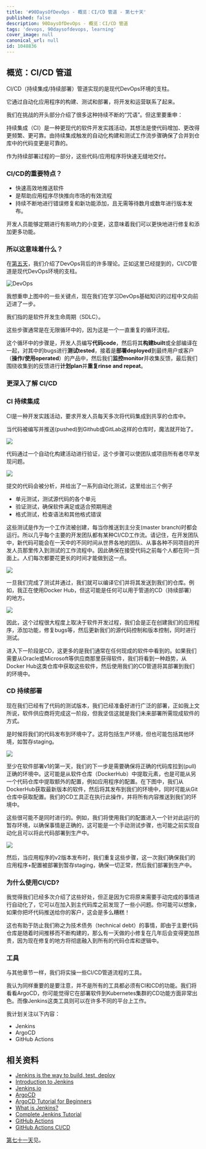 ```yaml
---
title: '#90DaysOfDevOps - 概览：CI/CD 管道 - 第七十天'
published: false
description: 90DaysOfDevOps - 概览：CI/CD 管道
tags: 'devops, 90daysofdevops, learning'
cover_image: null
canonical_url: null
id: 1048836
---
```


## 概览：CI/CD 管道

CI/CD（持续集成/持续部署）管道实现的是现代DevOps环境的支柱。

它通过自动化应用程序的构建、测试和部署，将开发和运营联系了起来。

我们在挑战的开头部分介绍了很多这种持续不断的“咒语”。但这里要重申：

持续集成（CI）是一种更现代的软件开发实践活动，其想法是使代码增加、更改得更频繁、更可靠。由持续集成触发的自动化构建和测试工作流步骤确保了合并到仓库中的代码变更是可靠的。

作为持续部署过程的一部分，这些代码/应用程序将快速无缝地交付。

### CI/CD的重要特点？

- 快速高效地推送软件
- 是帮助应用程序尽快推向市场的有效流程
- 持续不断地进行错误修复和新功能添加，且无需等待数月或数年进行版本发布。

开发人员能够定期进行有影响力的小变更，这意味着我们可以更快地进行修复和添加更多功能。

### 所以这意味着什么？

在[第五天](day05.md)，我们介绍了DevOps背后的许多理论。正如这里已经提到的，CI/CD管道是现代DevOps环境的支柱。

![DevOps](../../Days/Images/Day5_DevOps8.png)

我想重申上图中的一些关键点，现在我们在学习DevOps基础知识的过程中又向前迈进了一步。

我们指的是软件开发生命周期（SDLC）。

这些步骤通常是在无限循环中的，因为这是一个一直重复的循环流程。

这个循环中的步骤是，开发人员编写**代码code**，然后将其**构建built**或全部编译在一起，对其中的bugs进行**测试tested**，接着是**部署deployed**到最终用户或客户（**操作/使用operated**）的产品中，然后我们**监控monitor**并收集反馈，最后我们围绕收集到的反馈进行**计划plan**并**重复rinse and repeat**。

### 更深入了解 CI/CD

### CI 持续集成

CI是一种开发实践活动，要求开发人员每天多次将代码集成到共享的仓库中。

当代码被编写并推送(pushed)到Github或GitLab这样的仓库时，魔法就开始了。

![](../../Days/Images/Day70_CICD1.png)

代码通过一个自动化构建活动进行验证，这个步骤可以使团队或项目所有者尽早发现问题。

![](../../Days/Images/Day70_CICD2.png)

提交的代码会被分析，并给出了一系列自动化测试，这里给出三个例子

- 单元测试，测试源代码的各个单元
- 验证测试，确保软件满足或适合预期用途
- 格式测试，检查语法和其他格式错误

这些测试是作为一个工作流被创建，每当你推送到主分支(master branch)时都会运行。所以几乎每个主要的开发团队都有某种CI/CD工作流。请记住，在开发团队中，新代码可能会在一天中的不同时间从世界各地的团队、从事各种不同项目的开发人员那里传入到测试的工作流程中。因此确保在接受代码之前每个人都在同一页面上。人们每次都要花更长的时间才能做到这一点。

![](../../Days/Images/Day70_CICD3.png)

一旦我们完成了测试并通过，我们就可以编译它们并将其发送到我们的仓库。例如，我正在使用Docker Hub，但这可能是任何可以用于管道的CD（持续部署）的地方。

![](../../Days/Images/Day70_CICD4.png)

因此，这个过程很大程度上取决于软件开发过程，我们会是正在创建我们的应用程序，添加功能，修复bugs等，然后更新我们的源代码控制和版本控制，同时进行测试。

进入下一阶段是CD，这更多的是我们通常在任何现成的软件中看到的。如果我们需要从Oracle或Microsoft等供应商那里获得软件，我们将看到一种趋势，从Docker Hub这类仓库中获取这些软件，然后使用我们的CD管道将其部署到我们的环境中。

### CD 持续部署

现在我们已经有了代码的测试版本，我们已经准备好进行广泛的部署，正如我上文所说，软件供应商将完成这一阶段，但我坚信这就是我们未来部署所需现成软件的方式。

是时候将我们的代码发布到环境中了。这将包括生产环境，但也可能包括其他环境，如暂存staging。

![](../../Days/Images/Day70_CICD5.png)

至少在软件部署v1的第一天，我们的下一步是需要确保将正确的代码库拉到(pull)正确的环境中。这可能是从软件仓库（DockerHub）中提取元素，也是可能从另一个代码仓库中提取额外的配置，例如应用程序的配置。在下图中，我们从DockerHub获取最新版本的软件，然后将其发布到我们的环境中，同时可能从Git仓库中获取配置。我们的CD工具正在执行此操作，并将所有内容推送到我们的环境中。

这些很可能不是同时进行的。例如，我们将使用我们的配置进入一个针对此运行的暂存环境，以确保事情是正确的，这可能是一个手动测试步骤，也可能之前实现自动化且可以将此代码部署到生产中。

![](../../Days/Images/Day70_CICD6.png)

然后，当应用程序的v2版本发布时，我们重复这些步骤，这一次我们确保我们的应用程序+配置被部署到暂存staging，确保一切正常，然后我们部署到生产中。

### 为什么使用CI/CD?

我觉得我们已经多次介绍了这些好处，但正是因为它将原来需要手动完成的事情进行自动化了，它可以在加入到主代码库之前发现了一些小问题。你可能可以想象，如果你把坏代码推送给你的客户，这会是多么糟糕！

这也有助于防止我们称之为技术债务（technical debt）的事情，即由于主要代码仓库是随着时间推移而不断构建的，那么有一天做的小修复在几年后会变得更加昂贵，因为现在修复的地方将彻底融入到所有的代码仓库和逻辑中。

### 工具

与其他章节一样，我们将实操一些CI/CD管道流程的工具。

我认为同样重要的是要注意，并不是所有的工具都必须有CI和CD的功能。我们将看看ArgoCD，你可能觉得它在部署软件到Kubernetes集群的CD功能方面非常出色。而像Jenkins这类工具则可以在许多不同的平台上工作。

我计划关注以下内容：
- Jenkins
- ArgoCD
- GitHub Actions

## 相关资料

- [Jenkins is the way to build, test, deploy](https://youtu.be/_MXtbjwsz3A)
- [Introduction to Jenkins](https://www.edx.org/course/introduction-to-jenkins)
- [Jenkins.io](https://www.jenkins.io/)
- [ArgoCD](https://argo-cd.readthedocs.io/en/stable/)
- [ArgoCD Tutorial for Beginners](https://www.youtube.com/watch?v=MeU5_k9ssrs)
- [What is Jenkins?](https://www.youtube.com/watch?v=LFDrDnKPOTg)
- [Complete Jenkins Tutorial](https://www.youtube.com/watch?v=nCKxl7Q_20I&t=3s)
- [GitHub Actions](https://www.youtube.com/watch?v=R8_veQiYBjI)
- [GitHub Actions CI/CD](https://www.youtube.com/watch?v=mFFXuXjVgkU)

[第七十一天](day71.md)见。
